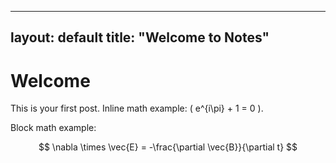
---
layout: default
title: "Welcome to Notes"
---

# Welcome

This is your first post. Inline math example: \( e^{i\pi} + 1 = 0 \).

Block math example:

$$
\nabla \times \vec{E} = -\frac{\partial \vec{B}}{\partial t}
$$
